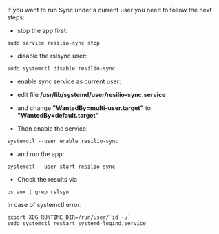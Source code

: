 If you want to run Sync under a  current user you need to follow the next steps:

- stop the app first:
```
sudo service resilio-sync stop
```

- disable the rslsync user:
```
sudo systemctl disable resilio-sync
```

- enable sync service as current user:
 - edit file **/usr/lib/systemd/user/resilio-sync.service**
 - and change **"WantedBy=multi-user.target"** to **"WantedBy=default.target"**

- Then enable the service:
```
systemctl --user enable resilio-sync
```

- and run the app:
```
systemctl --user start resilio-sync
```

- Check the results via
```
ps aux | grep rslsyn
```

In case of systemctl error:
```
export XDG_RUNTIME_DIR=/run/user/`id -u`
sudo systemctl restart systemd-logind.service
```
